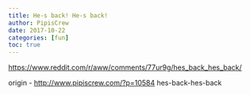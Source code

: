 ```yaml
---
title: He-s back! He-s back!
author: PipisCrew
date: 2017-10-22
categories: [fun]
toc: true
---
```


https://www.reddit.com/r/aww/comments/77ur9g/hes_back_hes_back/

origin - http://www.pipiscrew.com/?p=10584 hes-back-hes-back